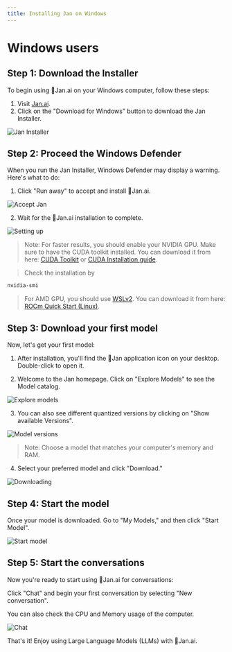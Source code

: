 ```yaml
---
title: Installing Jan on Windows
---
```


# Windows users
## Step 1: Download the Installer
To begin using 👋Jan.ai on your Windows computer, follow these steps:

1. Visit [Jan.ai](https://jan.ai/).
2. Click on the "Download for Windows" button to download the Jan Installer.

![Jan Installer](img/jan-download.png)

## Step 2: Proceed the Windows Defender

When you run the Jan Installer, Windows Defender may display a warning. Here's what to do:

1. Click "Run away" to accept and install 👋Jan.ai.

![Accept Jan](img/window-defender.png)

2. Wait for the 👋Jan.ai installation to complete.

![Setting up](img/set-up.png)

> Note: For faster results, you should enable your NVIDIA GPU. Make sure to have the CUDA toolkit installed. You can download it from here: [CUDA Toolkit](https://developer.nvidia.com/cuda-downloads) or [CUDA Installation guide](https://docs.nvidia.com/cuda/cuda-installation-guide-microsoft-windows/index.html#verify-you-have-a-cuda-capable-gpu).

> Check the installation by

```bash
nvidia-smi
```

> For AMD GPU, you should use [WSLv2](https://learn.microsoft.com/en-us/windows/wsl/install). You can download it from here: [ROCm Quick Start (Linux)](https://rocm.docs.amd.com/en/latest/deploy/linux/quick_start.html).

## Step 3: Download your first model
Now, let's get your first model:

1. After installation, you'll find the 👋Jan application icon on your desktop. Double-click to open it.

2. Welcome to the Jan homepage. Click on "Explore Models" to see the Model catalog.

![Explore models](img/explore-model.png)

3. You can also see different quantized versions by clicking on "Show available Versions".

![Model versions](img/model-version.png)

> Note: Choose a model that matches your computer's memory and RAM.

4. Select your preferred model and click "Download."

![Downloading](img/downloading.PNG)

## Step 4: Start the model
Once your model is downloaded. Go to "My Models," and then click "Start Model".

![Start model](img/start-model.PNG)

## Step 5: Start the conversations
Now you're ready to start using 👋Jan.ai for conversations:

Click "Chat" and begin your first conversation by selecting "New conversation".

You can also check the CPU and Memory usage of the computer.

![Chat](img/chat.PNG)

That's it! Enjoy using Large Language Models (LLMs) with 👋Jan.ai.